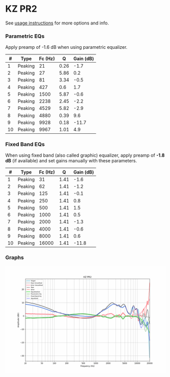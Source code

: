 # KZ PR2
See [usage instructions](https://github.com/jaakkopasanen/AutoEq#usage) for more options and info.

### Parametric EQs
Apply preamp of -1.6 dB when using parametric equalizer.

|   # | Type    |   Fc (Hz) |    Q |   Gain (dB) |
|-----|---------|-----------|------|-------------|
|   1 | Peaking |        21 | 0.26 |        -1.7 |
|   2 | Peaking |        27 | 5.86 |         0.2 |
|   3 | Peaking |        81 | 3.34 |        -0.5 |
|   4 | Peaking |       427 | 0.6  |         1.7 |
|   5 | Peaking |      1500 | 5.87 |        -0.6 |
|   6 | Peaking |      2238 | 2.45 |        -2.2 |
|   7 | Peaking |      4529 | 5.82 |        -2.9 |
|   8 | Peaking |      4880 | 0.39 |         9.6 |
|   9 | Peaking |      9928 | 0.18 |       -11.7 |
|  10 | Peaking |      9967 | 1.01 |         4.9 |

### Fixed Band EQs
When using fixed band (also called graphic) equalizer, apply preamp of **-1.8 dB** (if available) and set gains manually with these parameters.

|   # | Type    |   Fc (Hz) |    Q |   Gain (dB) |
|-----|---------|-----------|------|-------------|
|   1 | Peaking |        31 | 1.41 |        -1.6 |
|   2 | Peaking |        62 | 1.41 |        -1.2 |
|   3 | Peaking |       125 | 1.41 |        -0.1 |
|   4 | Peaking |       250 | 1.41 |         0.8 |
|   5 | Peaking |       500 | 1.41 |         1.5 |
|   6 | Peaking |      1000 | 1.41 |         0.5 |
|   7 | Peaking |      2000 | 1.41 |        -1.3 |
|   8 | Peaking |      4000 | 1.41 |        -0.6 |
|   9 | Peaking |      8000 | 1.41 |         0.6 |
|  10 | Peaking |     16000 | 1.41 |       -11.8 |

### Graphs
![](./KZ%20PR2.png)
